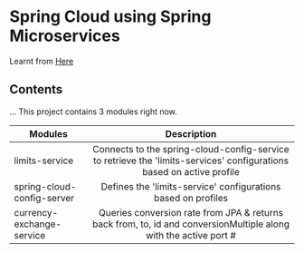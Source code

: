 # Spring Cloud using Spring Microservices
Learnt from [Here](https://github.com/in28minutes/spring-microservices/tree/master/03.microservices)


## Contents
... This project contains 3 modules right now.

| Modules        | Description  |
| ------------- |:-------------:|
| limits-service  | Connects to the spring-cloud-config-service to retrieve the 'limits-services' configurations based on active profile |
| spring-cloud-config-server | Defines the 'limits-service' configurations based on profiles  |
| currency-exchange-service | Queries conversion rate from JPA & returns back from, to, id and conversionMultiple along with the active port # |
